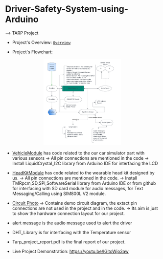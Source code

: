 # Driver-Safety-System-using-Arduino
--> TARP Project
* Project's Overview: [`Overview`](./PrjtOverview.png)

* Project's Flowchart:
<p align = "center">
  <img src="./Flowchart.png" width = 50%>
</p>

* [VehicleModule](./VehicleModule/) has code related to the our car simulator part with various sensors
-> All pin connections are mentioned in the code
-> Install LiquidCrystal_I2C library from Arduino IDE for interfacing the LCD

* [HeadKitModule](./HeadKitModule/) has code related to the wearable head kit designed by us.
-> All pin connections are mentioned in the code.
-> Install TMRpcm,SD,SPI,SoftwareSerial library from Arduino IDE or from github for interfacing with SD card module for audio messages, for Text Messaging/Calling using SIM800L V2 module.

* [Circuit Photo](./Circuit%20Photo/)
-> Contains demo circuit diagram, the extact pin connections are not used in the project and in the code.
-> Its aim is just to show the hardware connection layout for our project.

* alert message is the audio message used to alert the driver
* DHT_Library is for interfacing with the Temperature sensor
* Tarp_project_report.pdf is the final report of our project.
* Live Project Demonstration: https://youtu.be/lGitoWjo3aw